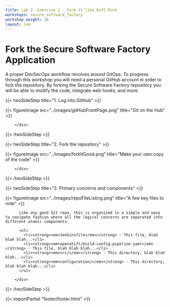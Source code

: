 ```yaml
---
title: Lab 2, Exercise 2 - Fork it like Daft Punk
workshops: secure_software_factory
workshop_weight: 18
layout: lab
---
```


# Fork the Secure Software Factory Application

A proper DevSecOps workflow revolves around GitOps.  To progress through this workshop you will need a personal GitHub account in order to fork the repository.  By forking the Secure Software Factory repository you will be able to modify the code, integrate web hooks, and more.


{{< twoSideStep title="1. Log into GitHub" >}}
        <div class="col-sm-12 col-lg-8">
                {{< figureImage src="../images/gitHubFrontPage.png" title="Git on the Hub" >}}
        </div>
        <div class="col-sm-12 col-lg-4">

        </div>
{{< /twoSideStep >}}

{{< twoSideStep title="2. Fork the repository" >}}
        <div class="col-sm-12 col-lg-8">
                {{< figureImage src="../images/forkItGood.png" title="Make your own copy of the code" >}}
        </div>
        <div class="col-sm-12 col-lg-4">

        </div>
{{< /twoSideStep >}}

{{< twoSideStep title="3. Primary concerns and components" >}}
        <div class="col-sm-12 col-lg-8">
                {{< figureImage src="../images/repoFileListing.png" title="A few key files to note" >}}
        </div>
        <div class="col-sm-12 col-lg-4">

          Like any good Git repo, this is organized in a simple and easy to navigate fashion where all the logical concerns are separated into different atomic components.

          <ul>
            <li><strong><em>Jenkinsfile</em></strong> - This file, blah blah blah...</li>
            <li><strong><em>openshift/build-config-pipeline.yaml</em></strong> - This file, blah blah blah...</li>
            <li><strong><em>src/</em></strong> - This directory, blah blah blah...</li>
            <li><strong><em>configuration/</em></strong> - This directory, blah blah blah...</li>
          </ul>

        </div>
{{< /twoSideStep >}}


{{< importPartial "footer/footer.html" >}}
